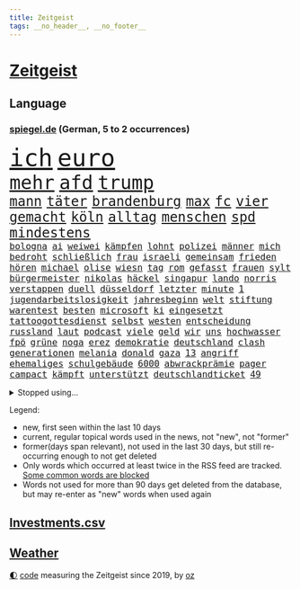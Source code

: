 ```yaml
---
title: Zeitgeist
tags: __no_header__, __no_footer__
---
```


# [Zeitgeist](https://oliz.io/zeitgeist/)

## Language

<h3><a href="https://www.spiegel.de" target="_blank">spiegel.de</a> (German, 5 to 2 occurrences)</h3>
<p style="font-family:monospace">
<span style="font-size:32pt"><a href="news_links.html#ich" class="current">ich</a></span>
<span style="font-size:32pt"><a href="news_links.html#euro" class="current">euro</a></span>
<br>
<span style="font-size:25pt"><a href="news_links.html#mehr" class="current">mehr</a></span>
<span style="font-size:25pt"><a href="news_links.html#afd" class="current">afd</a></span>
<span style="font-size:25pt"><a href="news_links.html#trump" class="current">trump</a></span>
<br>
<span style="font-size:18pt"><a href="news_links.html#mann" class="current">mann</a></span>
<span style="font-size:18pt"><a href="news_links.html#täter" class="current">täter</a></span>
<span style="font-size:18pt"><a href="news_links.html#brandenburg" class="current">brandenburg</a></span>
<span style="font-size:18pt"><a href="news_links.html#max" class="current">max</a></span>
<span style="font-size:18pt"><a href="news_links.html#fc" class="current">fc</a></span>
<span style="font-size:18pt"><a href="news_links.html#vier" class="current">vier</a></span>
<span style="font-size:18pt"><a href="news_links.html#gemacht" class="current">gemacht</a></span>
<span style="font-size:18pt"><a href="news_links.html#köln" class="current">köln</a></span>
<span style="font-size:18pt"><a href="news_links.html#alltag" class="current">alltag</a></span>
<span style="font-size:18pt"><a href="news_links.html#menschen" class="current">menschen</a></span>
<span style="font-size:18pt"><a href="news_links.html#spd" class="current">spd</a></span>
<span style="font-size:18pt"><a href="news_links.html#mindestens" class="current">mindestens</a></span>
<br>
<span style="font-size:12pt"><a href="news_links.html#bologna" class="new">bologna</a></span>
<span style="font-size:12pt"><a href="news_links.html#ai" class="current">ai</a></span>
<span style="font-size:12pt"><a href="news_links.html#weiwei" class="current">weiwei</a></span>
<span style="font-size:12pt"><a href="news_links.html#kämpfen" class="current">kämpfen</a></span>
<span style="font-size:12pt"><a href="news_links.html#lohnt" class="current">lohnt</a></span>
<span style="font-size:12pt"><a href="news_links.html#polizei" class="current">polizei</a></span>
<span style="font-size:12pt"><a href="news_links.html#männer" class="current">männer</a></span>
<span style="font-size:12pt"><a href="news_links.html#mich" class="current">mich</a></span>
<span style="font-size:12pt"><a href="news_links.html#bedroht" class="current">bedroht</a></span>
<span style="font-size:12pt"><a href="news_links.html#schließlich" class="current">schließlich</a></span>
<span style="font-size:12pt"><a href="news_links.html#frau" class="current">frau</a></span>
<span style="font-size:12pt"><a href="news_links.html#israeli" class="current">israeli</a></span>
<span style="font-size:12pt"><a href="news_links.html#gemeinsam" class="current">gemeinsam</a></span>
<span style="font-size:12pt"><a href="news_links.html#frieden" class="current">frieden</a></span>
<span style="font-size:12pt"><a href="news_links.html#hören" class="current">hören</a></span>
<span style="font-size:12pt"><a href="news_links.html#michael" class="current">michael</a></span>
<span style="font-size:12pt"><a href="news_links.html#olise" class="new">olise</a></span>
<span style="font-size:12pt"><a href="news_links.html#wiesn" class="current">wiesn</a></span>
<span style="font-size:12pt"><a href="news_links.html#tag" class="current">tag</a></span>
<span style="font-size:12pt"><a href="news_links.html#rom" class="current">rom</a></span>
<span style="font-size:12pt"><a href="news_links.html#gefasst" class="current">gefasst</a></span>
<span style="font-size:12pt"><a href="news_links.html#frauen" class="current">frauen</a></span>
<span style="font-size:12pt"><a href="news_links.html#sylt" class="current">sylt</a></span>
<span style="font-size:12pt"><a href="news_links.html#bürgermeister" class="current">bürgermeister</a></span>
<span style="font-size:12pt"><a href="news_links.html#nikolas" class="new">nikolas</a></span>
<span style="font-size:12pt"><a href="news_links.html#häckel" class="new">häckel</a></span>
<span style="font-size:12pt"><a href="news_links.html#singapur" class="current">singapur</a></span>
<span style="font-size:12pt"><a href="news_links.html#lando" class="current">lando</a></span>
<span style="font-size:12pt"><a href="news_links.html#norris" class="current">norris</a></span>
<span style="font-size:12pt"><a href="news_links.html#verstappen" class="current">verstappen</a></span>
<span style="font-size:12pt"><a href="news_links.html#duell" class="current">duell</a></span>
<span style="font-size:12pt"><a href="news_links.html#düsseldorf" class="current">düsseldorf</a></span>
<span style="font-size:12pt"><a href="news_links.html#letzter" class="current">letzter</a></span>
<span style="font-size:12pt"><a href="news_links.html#minute" class="current">minute</a></span>
<span style="font-size:12pt"><a href="news_links.html#1" class="current">1</a></span>
<span style="font-size:12pt"><a href="news_links.html#jugendarbeitslosigkeit" class="new">jugendarbeitslosigkeit</a></span>
<span style="font-size:12pt"><a href="news_links.html#jahresbeginn" class="current">jahresbeginn</a></span>
<span style="font-size:12pt"><a href="news_links.html#welt" class="current">welt</a></span>
<span style="font-size:12pt"><a href="news_links.html#stiftung" class="current">stiftung</a></span>
<span style="font-size:12pt"><a href="news_links.html#warentest" class="current">warentest</a></span>
<span style="font-size:12pt"><a href="news_links.html#besten" class="current">besten</a></span>
<span style="font-size:12pt"><a href="news_links.html#microsoft" class="current">microsoft</a></span>
<span style="font-size:12pt"><a href="news_links.html#ki" class="current">ki</a></span>
<span style="font-size:12pt"><a href="news_links.html#eingesetzt" class="current">eingesetzt</a></span>
<span style="font-size:12pt"><a href="news_links.html#tattoogottesdienst" class="new">tattoogottesdienst</a></span>
<span style="font-size:12pt"><a href="news_links.html#selbst" class="current">selbst</a></span>
<span style="font-size:12pt"><a href="news_links.html#westen" class="current">westen</a></span>
<span style="font-size:12pt"><a href="news_links.html#entscheidung" class="current">entscheidung</a></span>
<span style="font-size:12pt"><a href="news_links.html#russland" class="current">russland</a></span>
<span style="font-size:12pt"><a href="news_links.html#laut" class="current">laut</a></span>
<span style="font-size:12pt"><a href="news_links.html#podcast" class="current">podcast</a></span>
<span style="font-size:12pt"><a href="news_links.html#viele" class="current">viele</a></span>
<span style="font-size:12pt"><a href="news_links.html#geld" class="current">geld</a></span>
<span style="font-size:12pt"><a href="news_links.html#wir" class="current">wir</a></span>
<span style="font-size:12pt"><a href="news_links.html#uns" class="current">uns</a></span>
<span style="font-size:12pt"><a href="news_links.html#hochwasser" class="current">hochwasser</a></span>
<span style="font-size:12pt"><a href="news_links.html#fpö" class="current">fpö</a></span>
<span style="font-size:12pt"><a href="news_links.html#grüne" class="current">grüne</a></span>
<span style="font-size:12pt"><a href="news_links.html#noga" class="new">noga</a></span>
<span style="font-size:12pt"><a href="news_links.html#erez" class="new">erez</a></span>
<span style="font-size:12pt"><a href="news_links.html#demokratie" class="current">demokratie</a></span>
<span style="font-size:12pt"><a href="news_links.html#deutschland" class="current">deutschland</a></span>
<span style="font-size:12pt"><a href="news_links.html#clash" class="new">clash</a></span>
<span style="font-size:12pt"><a href="news_links.html#generationen" class="new">generationen</a></span>
<span style="font-size:12pt"><a href="news_links.html#melania" class="current">melania</a></span>
<span style="font-size:12pt"><a href="news_links.html#donald" class="current">donald</a></span>
<span style="font-size:12pt"><a href="news_links.html#gaza" class="current">gaza</a></span>
<span style="font-size:12pt"><a href="news_links.html#13" class="current">13</a></span>
<span style="font-size:12pt"><a href="news_links.html#angriff" class="current">angriff</a></span>
<span style="font-size:12pt"><a href="news_links.html#ehemaliges" class="new">ehemaliges</a></span>
<span style="font-size:12pt"><a href="news_links.html#schulgebäude" class="current">schulgebäude</a></span>
<span style="font-size:12pt"><a href="news_links.html#6000" class="current">6000</a></span>
<span style="font-size:12pt"><a href="news_links.html#abwrackprämie" class="new">abwrackprämie</a></span>
<span style="font-size:12pt"><a href="news_links.html#pager" class="new">pager</a></span>
<span style="font-size:12pt"><a href="news_links.html#campact" class="new">campact</a></span>
<span style="font-size:12pt"><a href="news_links.html#kämpft" class="current">kämpft</a></span>
<span style="font-size:12pt"><a href="news_links.html#unterstützt" class="current">unterstützt</a></span>
<span style="font-size:12pt"><a href="news_links.html#deutschlandticket" class="current">deutschlandticket</a></span>
<span style="font-size:12pt"><a href="news_links.html#49" class="current">49</a></span>
</p>
<details>
<summary>Stopped using...</summary>
<p class="former" style="font-size:12pt">
antreten(1430) nachfolge(1430) positiv(1430) führende(1429) halle(1429) normal(1429) turnier(1429) vorschlag(1429) gegenseitig(1428) geschickt(1428) uspräsidenten(1428) co₂(1427) geworfen(1427) künftigen(1427) versorgt(1427) berg(1426) bochum(1426) ebenfalls(1426) klaren(1426) vergeben(1426) behörde(1425) jury(1425) teilnehmen(1425) alpen(1424) anne(1424) augsburg(1424) interesse(1424) mütter(1424) persönliche(1424) rand(1424) rest(1424) verhandelt(1424) ausfallen(1423) favoriten(1423) landkreis(1423) mittelmeer(1423) richterin(1423) schwierigkeiten(1423) unbekannten(1423) 50000(1422) identifiziert(1422) mediziner(1422) online(1422) untersuchen(1422) 90(1421) angeblichen(1421) angeklagte(1420) drohungen(1420) kritische(1420) leitet(1420) orbán(1420) strecke(1420) viktor(1420) weltweite(1420) wetter(1420) bedenken(1419) bestellt(1419) wären(1419) anschließend(1418) bedingungen(1418) chefin(1418) schröder(1418) verkehrsminister(1418) verschiebt(1418) warschau(1418) übergeben(1418) geflogen(1417) schottland(1417) südafrika(1417) verschieben(1417) anwälte(1416) aufgehoben(1416) beachten(1416) entwickelt(1416) lehnt(1416) kontakte(1415) nutzer(1415) schauen(1415) bremer(1414) deals(1414) pflanzen(1414) satz(1414) täglich(1414) verpasst(1414) vorsprung(1414) europäer(1413) litauen(1413) nerven(1413) themen(1413) trainiert(1413) bezahlen(1411) haushalte(1411) senkt(1411) ebenso(1410) weckt(1410) gefangene(1409) sexuellen(1409) einreise(1408) vorstellen(1408) einschränkungen(1407) entwickeln(1407) mecklenburgvorpommern(1407) berühmten(1406) handel(1406) aufhalten(1405) traum(1405) vorgelegt(1405) hoffnungen(1398) aufgefunden(1397) kokain(1396) projekte(1395) ausrüstung(1394) insolvenz(1392) koalitionspartner(1391) niedrig(1388) kandidatur(1386) vorläufig(1383) afrikas(1382) lehrkräfte(1380) überfall(1379) zdf(1377) teuren(1369) festgesetzt(1341) dankt(1340) gewinne(1320) vormarsch(1299) werte(1233) klimaaktivisten(1220) müll(1185) drohende(1179) zentralbank(1174) verurteilung(1147) gesund(1126) kuriose(1125) 20000(1122) umkämpften(1116) erkrankte(1112) befürwortet(1111) erhofft(1105) stehlen(1101) diebe(1090) lädt(1040) invasion(1003) kompromiss(1001) verletzung(996) kanzlers(988) fördern(983) symbol(982) hochzeit(980) genehmigt(974) emotionalen(946) ergeben(943) transparenz(936) gebiete(906) 34(898) töchter(897) flüchten(896) lindners(896) künstlerin(894) wiederaufbau(888) 48(873) schlamm(851) prominenten(843) exuspräsident(831) chefs(826) bedarf(821) 86(811) jimmy(808) justizminister(805) setzten(804) baum(803) extra(792) kämpferisch(783) digitale(781) toilette(778) antony(774) wagner(761) moderator(757) studentin(757) raten(756) studieren(755) einladung(749) feierten(725) yorker(720) juristische(713) quer(711) verurteilten(690) schwarzer(684) erfüllen(681) parallel(679) alice(674) uskonzern(671) beantragen(668) spielzeug(667) gleise(664) überlebende(650) abbauen(649) liberale(647) airbus(642) gedroht(640) vorbereitung(636) madonna(635) gekündigt(626) verschafft(626) verwendet(626) vulkan(626) reichsbürger(616) zehnte(616) ussängerin(606) passanten(601) ständig(585) verschleppt(582) brauche(558) moskauer(552) stürzten(552) rio(550) ausflug(549) 15jähriger(546) anlagen(543) wendepunkt(542) kassen(538) dringen(537) 40jähriger(536) bier(531) denkmal(531) bundesligist(525) diplomatische(524) schließung(521) glas(519) produkt(512) schottischen(511) reuß(510) sichere(502) nachts(491) evakuierung(478) vorgenommen(477) henry(460) interessenten(454) herkunft(451) zwischenfall(442) moschee(441) rechtsextremer(440) steve(439) werner(429) gesellschaftliche(427) klagten(422) palästinensischen(419) eauto(416) klassische(416) seele(413) durchschnitt(411) schwitzen(408) winfried(408) showdown(401) tunnel(401) erwischte(395) gedreht(395) verschlechtert(393) zweifelt(393) kranke(392) winde(390) dich(389) militärhilfe(387) betriebe(386) schrecklichen(385) frank(384) airport(382) wahrzeichen(378) trendwende(376) bargeld(374) betrachten(373) campus(371) kneipen(371) wohnviertel(371) usamerikanerin(369) beute(368) dirk(368) heutigen(368) block(363) zypern(363) besserung(357) vorgang(357) verfahrens(355) isst(349) mützenich(347) rage(347) strafgerichtshof(346) gerald(344) teslachef(344) mehrmals(343) kehrtwende(338) antisemitischer(337) bahnsteig(336) emily(336) beschuldigt(333) raumstation(332) tennisspieler(330) weitreichenden(330) intern(329) mobbing(328) flüchtlingsunterkunft(327) ablehnung(326) affen(326) versuche(323) leistete(321) taucht(321) gazakrieg(313) nouripour(313) omid(313) angeschlagen(310) belgischen(308) rafah(305) dokument(304) anerkennen(303) spdpolitikerin(303) via(303) abschneiden(302) hilfslieferungen(301) liebäugelt(301) südlichen(301) positioniert(300) schlaf(298) finanzministerium(297) verwenden(297) ukrainehilfe(296) fußballspieler(294) großvater(294) zeitgemäß(294) barbara(292) aufzeichnungen(291) doppelter(291) crown(289) aussetzen(287) erfolgsserie(287) getrunken(286) produzent(285) bombardiert(281) joel(281) netflixserie(281) geschenkt(279) gazakriegs(278) anstehenden(276) chan(276) dr(276) junis(276) verhelfen(276) demnächst(274) einverstanden(274) elite(273) raketenangriff(272) unruhen(271) falls(270) wackelt(269) genügend(268) kühe(266) entzogen(263) agentur(261) 68(260) trauen(260) finanzen(259) reparieren(259) rauch(257) playoffs(255) aufstellen(254) stromausfall(254) hannah(253) alkoholkonsum(252) schwarzgrün(251) starkwatzinger(250) timo(250) meeresspiegel(249) carl(247) teamkollegen(247) mehrfamilienhaus(246) hausbesitzer(243) niklas(243) kreise(242) christina(241) gebrannt(240) ärgern(239) aussteigen(237) gesetzliche(237) ruiniert(237) house(234) zählte(232) b(231) seoul(231) herzinfarkt(229) format(227) haag(225) niemals(225) spione(222) ferien(221) günstigeren(221) norweger(220) gegensteuern(216) anmelden(214) konflikts(213) bildungsministerin(212) great(212) heiraten(212) angehoben(211) bedeckt(211) gespendet(211) harvey(211) festgenommener(209) unterrichtet(209) wgzimmerpreise(209) zeugnis(206) besetztes(205) parkinson(205) grünenchef(204) athletinnen(203) vizepräsidentin(203) kreuzfahrtschiff(202) streng(202) asien(201) besonderer(201) innerlich(200) produkten(200) klettern(199) konstruiert(199) verbraucherschutz(199) fraglich(197) bundesstraße(196) homosexualität(195) kehl(195) verlässlicher(195) schätzt(194) gerieten(193) kostüm(193) marathon(193) witwe(193) beauftragt(191) 74(190) handlungen(190) rasch(190) wiederum(190) à(190) klette(188) wahlkampfveranstaltung(188) misslingt(187) bezahlte(186) held(186) mitmachen(186) north(186) sprang(186) harrison(185) promille(184) hochstapler(183) lud(183) sorgerecht(182) julija(181) nawalnaja(181) restaurant(181) scheidung(181) fsb(180) kostenlosen(179) blitz(178) eingestochen(178) fälschlicherweise(177) lüge(177) einschränkung(176) fing(176) gegenstand(176) kimmel(176) fotografiert(175) gewalttat(175) abgespielt(174) erhielten(174) gummibärchen(174) philosophie(173) altersvorsorge(172) ehen(171) verachtung(171) gleisbett(170) platzwunde(170) gelöscht(169) gesunde(169) vielfach(169) betonen(168) boxen(168) kapitalismus(168) khamenei(168) trinkwasser(168) wehr(168) drohe(167) 2003(166) cybersicherheit(166) kinohit(166) schnelles(166) waymo(165) auftreten(164) vizepräsident(164) applaus(163) mischung(163) rechtsradikale(163) populismus(162) vorschriften(162) fastfoodkette(159) camping(158) hetzt(158) prahlt(158) riskante(158) spannung(157) überdurchschnittlich(157) stephanie(155) widmet(155) beier(154) tennisspielerin(154) parlaments(153) ausprobiert(152) therapie(151) ruhrgebiet(150) spende(150) unvermittelt(150) absolut(149) neoliberalen(149) störer(149) ursachen(149) leichten(147) uswaffen(147) compactmagazins(146) absichern(145) benehmen(145) elektromobilität(145) tu(145) südeuropa(144) abgeriegelt(143) angebote(143) depressive(143) aufräumarbeiten(142) bart(142) zivilgesellschaft(142) grandiosen(141) holz(141) konstellation(141) rechnung(141) randaliert(140) wirtschaftspolitik(140) avancierte(138) befördern(138) erholen(138) töchtern(138) 68jährige(137) aufbau(137) lachgas(137) quält(137) serienmörder(137) geredet(136) kampfjet(136) ausfall(135) angepasste(134) prämien(134) staatskasse(134) andernorts(133) beseitigen(133) birgit(133) genf(133) sticht(132) begegnungen(131) elfmeterschießen(131) fuchs(131) vorgeht(131) entschädigen(130) selbstfahrende(130) ätna(130) obdachlosen(129) seltenes(128) stromnetz(128) theoretisch(128) indiana(127) kapazität(127) nächtliche(127) revidiert(127) sexszenen(127) amanda(126) knox(126) moderation(126) parteispitze(126) neunjährigen(125) beleidigung(124) düsseldorfer(124) hofften(124) räume(124) vergisst(123) wirt(123) koordinieren(122) laufender(121) sammelten(120) begrenzten(119) depression(119) vodafone(119) geheiratet(118) europameister(117) freunden(117) birgt(116) ego(116) stationierung(116) thronfolger(116) rechtfertigen(115) zahnarzt(115) anliegen(114) nachdenken(114) polarisiert(114) stadtwerke(114) vertreibt(114) endgültigen(113) ham(113) asche(112) umzug(112) kluft(111) marius(110) bnd(109) gerüchten(108) komme(108) bizarren(107) hagel(107) haie(107) zutrauen(107) dauereinsatz(106) gefühlte(106) mysteriösen(106) strahlen(106) verlegen(106) überfluss(106) überflutete(106) feindbild(105) melissa(105) nirgendwo(105) überraschungen(105) nutzten(104) gelieferte(103) inne(103) ubahnen(103) verbrenneraus(103) überschwemmte(103) emilia(102) fußballmannschaft(102) ifoumfrage(102) s(102) vollzug(102) wichtigster(102) freigekommen(101) fußballspiele(101) geldes(101) trashtv(101) alpinisten(100) 26jährige(99) doktor(99) dozenten(99) palästinensern(99) cheftrainer(98) gewahrsam(98) unterzeichnet(98) giffey(97) stiegen(97) streitthema(97) waschbären(97) weltbild(97) linearen(96) scotland(96) toxische(96) yard(96) kletterer(95) kürzung(95) schweizerischen(95) umständen(95) anspielung(94) knaus(94) anke(93) fußballplatz(93) reynolds(93) sicherheitsberater(93) türkischer(93) erdrutschen(92) kabeltv(92) kryptowährungen(92) pokalsieg(92) verzeichnen(92) haushaltseinigung(91) pcs(91) rekordsumme(91) spazieren(91) zugegeben(91) amal(90) ausgebrannt(90) eignen(90) feuerwerkskörper(90) haftantritt(90) millionär(90) schwindender(90) spielzeit(90) fehlgeburten(89) geschlossener(89) googles(89) hannes(89) herum(89) italienerin(89) klassenkampf(89) wahlkampfauftritte(89) anerkannt(88) autonome(88) blauen(88) führer(88) glaubte(88) hut(88) matthew(88) regierungsbeteiligung(88) symbolischen(88) traurige(88) 23jähriger(87) bekundet(87) evakuierungen(87) mehrjähriger(87) normaler(87) romy(87) träume(87) vorarlberg(87) bestrafung(86) bröckelt(86) einreisebestimmungen(86) erstligisten(86) lügt(86) verheerender(86) allmählich(85) exgeneral(85) friedlicher(85) hospitalschauspieler(85) wactor(85) aufgeht(84) kopfhörer(84) kostengründen(84) reichsbürgergruppe(84) streifen(84) blitzeinschlag(83) familienmitglieder(83) fußballtransferticker(83) richterspruch(83) ruhnert(83) ägyptischen(83) aufgetreten(82) besteigt(82) co₂ausstoß(82) entfalten(82) erzürnt(82) habt(82) rossmann(82) breaking(81) fehlanzeige(81) geputscht(81) niedrigste(81) obamas(81) rohingya(81) stellenausschreibung(81) aufrufbar(80) cia(80) leopard(80) steigender(80) verrats(80) bestohlen(79) dinosaurier(79) entgegensetzen(79) gesteuert(79) giulia(79) tabuthema(79) engagiert(78) exmitarbeiters(78) foundation(78) indische(78) intensiver(78) janine(78) umspannwerk(78) weinten(78) wissler(78) autolobby(77) hitzewelle(77) liegenden(77) ssv(77) abholen(76) ausländerfeindliche(76) foodwatch(76) kriegsgebiet(76) schildern(76) sperrgebiet(76) unabhängiger(76) mannheimer(75) rechtliche(75) rechtsextremem(75) bergauf(74) duschen(74) einzelhandel(74) erlangte(74) grob(74) hackergruppe(74) innenverteidiger(74) nahostreise(74) sonos(74) süddeutschland(74) wiederholten(74) 33jähriger(73) englands(73) remsmurrkreis(73) bauunternehmer(72) beraubt(72) dame(72) kurioser(72) tiktokhype(72) vollständiger(72) wärmewende(72) aggressiven(71) auszubauen(71) dramatisches(71) ganzer(71) sprengung(71) strategiewechsel(71) zeitplan(71) boba(70) hollywoodstars(70) ian(70) mob(70) spuckt(70) tiefpunkt(70) vermummte(70) völkerrecht(70) bautzen(69) bundesverwaltungsgericht(69) enttäuschung(69) halter(69) handvoll(69) neunjährige(69) oh(69) postings(69) boomer(68) gefährlichste(68) kursanstieg(68) verbundenheit(68) verstärken(68) basketballer(67) fahrendem(67) robotern(67) rücknahme(67) scheren(67) schwangerschaften(67) astronaut(66) ausverkaufte(66) cocacola(66) grüner(66) handynetz(66) steakhauserbin(66) autounfall(65) banker(65) bundesinnenministerium(65) friseur(65) i̇lkay(65) rutschte(65) wütende(65) bewiesen(64) grönemeyer(64) kimaschinen(64) kümmert(64) russin(64) beifahrer(63) belarussen(63) bootsunglück(63) chiles(63) hardware(63) müdigkeit(63) pilger(63) segelboot(63) stillgelegt(63) bondgirl(62) icezüge(62) kümmern(62) warfen(62) zurückgebracht(62) etappen(61) stalker(61) verfehlt(61) absolutes(60) gelben(60) jedermann(60) kampfpause(60) mitspielern(60) panikattacke(60) popsängerin(60) verreisen(60) wählten(60) 67(59) 88(59) geschenktes(59) gondeln(59) kartoffeln(59) schalten(59) erotik(58) kuriosen(58) lernten(58) mehrfamilienhauses(58) obstplantage(58) ruhm(58) sommers(58) usmilitär(58) 39jähriger(57) auftaktsieg(57) fehlentscheidung(57) jupiter(57) länderspiele(57) unberührt(57) bargeldloses(56) billige(56) bundesarbeitsgericht(56) entgehen(56) hochzeitsgäste(56) passende(56) werten(56) währenddessen(56) abwechslung(55) ach(55) gewählte(55) oranje(55) rentenlücke(55) spandau(55) teilrepublik(55) treffe(55) zerstörten(55) abrams(54) fähigkeiten(54) gracie(54) kandidieren(54) stünden(54) tirol(54) ökostrom(54) eingekauft(53) erschüttern(53) fünfmal(53) schwacher(53) stabilität(53) stade(53) unwettern(53) wehrte(53) wohnungsmarkt(53) favorisierten(52) mannschaften(52) passgenaue(52) verirrte(52) arrangieren(51) ausgewogene(51) fahrerlaubnis(51) gazastadt(51) kohlekraftwerk(51) russell(51) spielberg(51) verspürt(51) bemühungen(50) präzedenzfall(50) rettungsschwimmer(50) strenge(50) unnötigen(50) derart(49) ersticht(49) erzeugen(49) fernsehduell(49) passant(49) störaktion(49) beinhalten(48) erntete(48) getränke(48) kühltürme(48) mails(48) oscars(48) rafterrorist(48) relevanz(48) schattenseiten(48) schiene(48) sportarten(48) judith(47) lukrativen(47) parteivorstand(47) umsehen(47) vorjahressiegerin(47) ölbranche(47) üppigen(47) 247(46) biograf(46) entscheider(46) katastrophalem(46) streikt(46) vermisstes(46) veränderte(46) vorläufige(46) blitze(45) einsame(45) frankreichrundfahrt(45) gehweg(45) obdachloser(45) suchtgefahr(45) titelverteidigerin(45) zweifellos(45) masoud(44) pezeshkian(44) ausgestellt(43) extinction(43) mechernich(43) orbáns(43) rechtsradikalen(43) streetartkünstler(43) gelbes(42) minen(42) spiegelreporterin(42) ungültig(42) aufbruchstimmung(41) erschließen(41) kreativität(41) linkenspitze(41) events(40) israelhass(40) nationalität(40) neulinge(40) nominieren(40) regierungsbeteiligungen(40) zukommt(40) 440(39) magazins(39) rob(39) vitaminen(39) abbrechen(38) nahal(38) oz(38) vereinbart(38) milwaukee(37) tiktoktrend(37) wunschspieler(37) auffallend(36) einschlug(36) fernsehens(36) gentleman(36) iron(36) maiden(36) niedrigeren(36) pitzke(36) ungern(36) unwetterschäden(36) zuschuss(36) hassten(35) justizsystem(35) sortiert(35) ötzi(35) aufzuholen(34) demokratin(34) gepostet(34) philippinischen(34) usinflation(34) bescheinigt(33) brauchte(33) gewitters(33) quasi(33) süle(33) unomission(33) verfall(33) vorbehalten(33) weiterbildung(33) 60jähriger(32) blutspuren(32) gigantisches(32) mordversuche(32) personalwechsel(32) uspolitiker(32) verdoppeln(32) agrarkonzern(31) auszeiten(31) baywa(31) dusche(31) geschwindigkeit(31) kreta(31) wagners(31) architekt(30) compactmagazin(30) compactverbot(30) detroit(30) knallhart(30) krönungsmesse(30) menschlicher(30) schleusen(30) selbstvertrauen(30) streits(30) 38jährigen(29) 55jähriger(29) lowe(29) schutzstatus(29) thiel(29) user(29) zerpflückt(29) zwillinge(29) gesamtklassement(28) neumünster(28) 120000(27) ampelkrise(27) asphalt(27) compact(27) gemieden(27) geschirrspüler(27) meme(27) miserables(27) nutze(27) ehrlich(26) gesten(26) glatzeder(26) hang(26) michelle(26) nähert(26) olympiasilber(26) dan(25) klischees(25) murdochs(25) mushrooms(25) rupert(25) segelschiff(25) unterfranken(25) anwältin(24) barsinghausen(24) drohnenangriffen(24) einsatzwagen(24) klimaproteste(24) sämtliche(24) traditionelle(24) zurückdrehen(24) arbeitslose(23) chronisch(23) eigenheime(23) gleis(23) halberstadt(23) halfen(23) kalifornischen(23) längerer(23) rennens(23) schönheitsideal(23) sportwettenanbieter(23) 1924(22) gleichnamige(22) heftiges(22) kunstwerke(22) obdachlose(22) rechtsextremes(22) status(22) dunkel(21) embargo(21) feiertagen(21) furchner(21) gendern(21) irmgard(21) konzentrationslager(21) kzsekretärin(21) schäfer(21) stutthof(21) wespen(21) übertreffen(21) aufhorchen(20) augenzeuge(20) besteigen(20) felssturz(20) konfrontierte(20) lukaschenko(20) mangels(20) rohstoffe(20) aufmarsch(19) begnadigt(19) drohnenattacke(19) kitsch(19) mitkommen(19) zone(19) einreichen(18) engelke(18) olympiasieg(18) renate(18) selbstversuch(18) uspräsidentschaftskandidat(18) verfassungsbeschwerde(18) viermal(18) afghanischen(17) bruchsal(17) damon(17) unsicherheiten(17) warschauer(17) 26jähriger(16) beachvolleyball(16) bränden(16) charts(16) fahrschüler(16) parteiführung(16) velde(16) wissenstest(16) ermordung(15) flieht(15) olympionike(15) preisgeld(15) unterhaltung(15) vergangenes(15) versenkt(15) 103(14) blutspenden(14) einbrechen(14) filmrolle(14) gebauten(14) kuh(14) stichelt(14) unnötig(14) abkühlung(13) bradley(13) diplomaten(13) hochsommer(13) imane(13) khelif(13) leitungswasser(13) schattenkrieg(13) 82(12) bewusstlos(12) perseiden(12) me/cfs(11) ops(11) playlist(11) sportprogramm(11) überdosis(11)
</p>
</details>
<p>Legend:
<ul>
<li><span class="new">new</span>, first seen within the last 10 days</li>
<li><span class="current">current</span>, regular topical words used in the news, not "new", not "former"</li>
<li><span class="former">former(days span relevant)</span>, not used in the last 30 days, but still re-occurring enough to not get deleted</li>
<li>Only words which occurred at least twice in the RSS feed are tracked. <a href="language/filters.py">Some common words are blocked</a></li>
<li>Words not used for more than 90 days get deleted from the database, but may re-enter as "new" words when used again</li>
</ul>
</p>

## [Investments](investments.html)[.csv](investments.csv)

## [Weather](weather.html)

<footer>
<a href="javascript:toggleTheme()" class="nav">🌓</a>
<a href="https://github.com/ooz/zeitgeist">code</a> measuring the Zeitgeist since 2019, by <a href="https://oliz.io">oz</a>
</footer>
